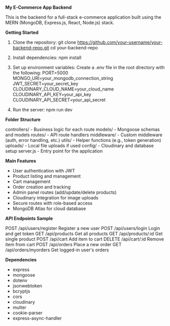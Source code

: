 
**My E-Commerce App Backend**

This is the backend for a full-stack e-commerce application built using the MERN (MongoDB, Express.js, React, Node.js) stack.

**Getting Started**

1. Clone the repository:
   git clone https://github.com/your-username/your-backend-repo.git
   cd your-backend-repo

2. Install dependencies:
   npm install

3. Set up environment variables:
   Create a .env file in the root directory with the following:
   PORT=5000
   MONGO_URI=your_mongodb_connection_string
   JWT_SECRET=your_secret_key
   CLOUDINARY_CLOUD_NAME=your_cloud_name
   CLOUDINARY_API_KEY=your_api_key
   CLOUDINARY_API_SECRET=your_api_secret

4. Run the server:
   npm run dev

**Folder Structure**

controllers/       - Business logic for each route
models/            - Mongoose schemas and models
routes/            - API route handlers
middleware/        - Custom middleware (auth, error handling, etc.)
utils/             - Helper functions (e.g., token generation)
uploads/           - Local file uploads if used
config/            - Cloudinary and database setup
server.js          - Entry point for the application

**Main Features**

- User authentication with JWT
- Product listing and management
- Cart management
- Order creation and tracking
- Admin panel routes (add/update/delete products)
- Cloudinary integration for image uploads
- Secure routes with role-based access
- MongoDB Atlas for cloud database

**API Endpoints Sample**

POST   /api/users/register       Register a new user
POST   /api/users/login          Login and get token
GET    /api/products             Get all products
GET    /api/products/:id         Get single product
POST   /api/cart                 Add item to cart
DELETE /api/cart/:id             Remove item from cart
POST   /api/orders               Place a new order
GET    /api/orders/myorders      Get logged-in user's orders

**Dependencies**

- express
- mongoose
- dotenv
- jsonwebtoken
- bcryptjs
- cors
- cloudinary
- multer
- cookie-parser
- express-async-handler


